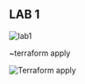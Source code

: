 ## LAB 1


![lab1](https://github.com/user-attachments/assets/f5c9a78c-5cee-4582-9924-57980ed140a0)

~terraform apply 


![Terraform apply](https://github.com/user-attachments/assets/f751f1df-5007-48e0-9b01-f03f82038776)
